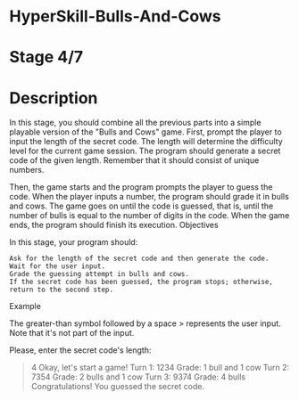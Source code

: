 # HyperSkill-Bulls-And-Cows
# Stage 4/7
# Description

In this stage, you should combine all the previous parts into a simple playable version of the "Bulls and Cows" game. First, prompt the player to input the length of the secret code. The length will determine the difficulty level for the current game session. The program should generate a secret code of the given length. Remember that it should consist of unique numbers.

Then, the game starts and the program prompts the player to guess the code. When the player inputs a number, the program should grade it in bulls and cows. The game goes on until the code is guessed, that is, until the number of bulls is equal to the number of digits in the code. When the game ends, the program should finish its execution.
Objectives

In this stage, your program should:

    Ask for the length of the secret code and then generate the code.
    Wait for the user input.
    Grade the guessing attempt in bulls and cows.
    If the secret code has been guessed, the program stops; otherwise, return to the second step.

Example

The greater-than symbol followed by a space > represents the user input. Note that it's not part of the input.

Please, enter the secret code's length:
> 4
Okay, let's start a game!
Turn 1:
> 1234
Grade: 1 bull and 1 cow
Turn 2:
> 7354
Grade: 2 bulls and 1 cow
Turn 3:
> 9374
Grade: 4 bulls
Congratulations! You guessed the secret code.
